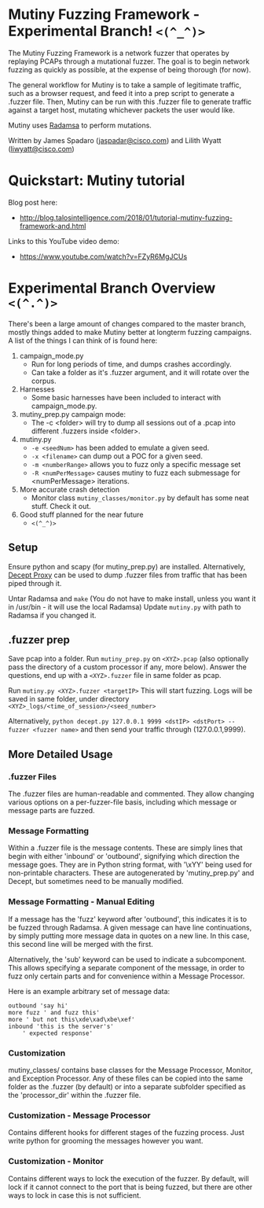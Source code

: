 # Mutiny Fuzzing Framework - Experimental Branch! `<(^_^)>`

The Mutiny Fuzzing Framework is a network fuzzer that operates by replaying
PCAPs through a mutational fuzzer.  The goal is to begin network fuzzing as
quickly as possible, at the expense of being thorough (for now).

The general workflow for Mutiny is to take a sample of legitimate traffic, such
as a browser request, and feed it into a prep script to generate a .fuzzer file.
Then, Mutiny can be run with this .fuzzer file to generate traffic against a
target host, mutating whichever packets the user would like.

Mutiny uses [Radamsa](https://github.com/aoh/radamsa) to perform mutations.

Written by James Spadaro (jaspadar@cisco.com) and Lilith Wyatt (liwyatt@cisco.com)

# Quickstart: Mutiny tutorial

Blog post here:
* http://blog.talosintelligence.com/2018/01/tutorial-mutiny-fuzzing-framework-and.html

Links to this YouTube video demo:
* https://www.youtube.com/watch?v=FZyR6MgJCUs

# Experimental Branch Overview `<(^.^)>`

There's been a large amount of changes compared to the master branch, mostly things added
to make Mutiny better at longterm fuzzing campaigns. A list of the things I can think of
is found here:

1. campaign\_mode.py
    * Run for long periods of time, and dumps crashes accordingly.
    * Can take a folder as it's .fuzzer argument, and it will rotate over the corpus. 
2. Harnesses
    * Some basic harnesses have been included to interact with campaign_mode.py.  
3. mutiny\_prep.py campaign mode:
    * The -c \<folder\> will try to dump all sessions out of a .pcap into different .fuzzers inside \<folder\>. 
4. mutiny.py
    * `-e <seedNum>` has been added to emulate a given seed.
    * `-x <filename>`  can dump out a POC for a given seed.
    * `-m <numberRange>` allows you to fuzz only a specific message set 
    * `-R <numPerMessage>`  causes mutiny to fuzz each submessage for \<numPerMessage\> iterations. 
5. More accurate crash detection
    * Monitor class `mutiny_classes/monitor.py` by default has some neat stuff. Check it out.
6. Good stuff planned for the near future
    * `<(^_^)>` 
    
## Setup

Ensure python and scapy (for mutiny_prep.py) are installed. Alternatively,
 [Decept Proxy](https://github.com/Cisco-Talos/Decept) can be used to dump
.fuzzer files from traffic that has been piped through it.

Untar Radamsa and `make`  (You do not have to make install, unless you want it
in /usr/bin - it will use the local Radamsa) Update `mutiny.py` with path to
Radamsa if you changed it.

## .fuzzer prep  

Save pcap into a folder.  Run `mutiny_prep.py` on `<XYZ>.pcap` (also optionally
pass the directory of a custom processor if any, more below).  Answer the
questions, end up with a `<XYZ>.fuzzer` file in same folder as pcap.

Run `mutiny.py <XYZ>.fuzzer <targetIP>` This will start fuzzing. Logs will be
saved in same folder, under directory
`<XYZ>_logs/<time_of_session>/<seed_number>`

Alternatively, `python decept.py 127.0.0.1 9999 <dstIP> <dstPort> --fuzzer <fuzzer name>`
and then send your traffic through (127.0.0.1,9999).


## More Detailed Usage

### .fuzzer Files

The .fuzzer files are human-readable and commented.  They allow changing various
options on a per-fuzzer-file basis, including which message or message parts are
fuzzed.

### Message Formatting

Within a .fuzzer file is the message contents.  These are simply lines that
begin with either 'inbound' or 'outbound', signifying which direction the
message goes.  They are in Python string format, with '\xYY' being used for
non-printable characters.  These are autogenerated by 'mutiny_prep.py' and
Decept, but sometimes need to be manually modified.

### Message Formatting - Manual Editing

If a message has the 'fuzz' keyword after 'outbound', this indicates it is to be
fuzzed through Radamsa.  A given message can have line continuations, by simply
putting more message data in quotes on a new line.  In this case, this second
line will be merged with the first.

Alternatively, the 'sub' keyword can be used to indicate a subcomponent.  This
allows specifying a separate component of the message, in order to fuzz only
certain parts and for convenience within a Message Processor.

Here is an example arbitrary set of message data:
```
outbound 'say hi'
more fuzz ' and fuzz this'
more ' but not this\xde\xad\xbe\xef'
inbound 'this is the server's'
    ' expected response'
```

### Customization

mutiny_classes/ contains base classes for the Message Processor, Monitor, and
Exception Processor.  Any of these files can be copied into the same folder as
the .fuzzer (by default) or into a separate subfolder specified as the
'processor_dir' within the .fuzzer file.

### Customization - Message Processor

Contains different hooks for different stages of the fuzzing process. 
Just write python for grooming the messages however you want. 

### Customization - Monitor

Contains different ways to lock the execution of the fuzzer. By default, will
lock if it cannot connect to the port that is being fuzzed, but there are other
ways to lock in case this is not sufficient.



